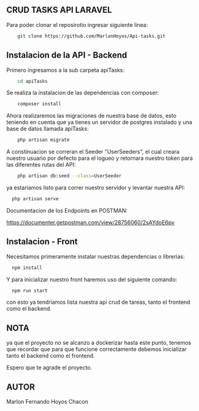 ## CRUD TASKS API LARAVEL

Para poder clonar el reposirotio ingresar siguiente linea:

```bash
    git clone https://github.com/MarlonHoyos/Api-tasks.git
```

## Instalacion de la API - Backend 

Primero ingresamos a la sub carpeta apiTasks:

```bash
    cd apiTasks
```

Se realiza la instalacion de las dependencias con composer:

```bash
    composer install
```

Ahora realizaremos las migraciones de nuestra base de datos,
esto teniendo en cuenta que ya tienes un servidor de postgres instalado y una base de datos
llamada apiTasks:

```bash
    php artisan migrate
```

A constinuacion se correran el Seeder "UserSeeders",
el cual creara nuestro usuario por defecto para el logueo
y retornara nuestro token para las diferentes rutas del API:

```bash
    php artisan db:seed --class=UserSeeder
```

ya estariamos listo para correr nuestro servidor y levantar nuestra API:

```bash
  php artisan serve
```

Documentacion de los Endpoints en POSTMAN:

https://documenter.getpostman.com/view/28756060/2sAYdoE6pv




## Instalacion - Front

Necesitamos primeramente instalar nuestras dependencias o librerias:

```bash
  npm install
```

Y para inicializar nuestro front haremos uso del siguiente comando:

```bash
  npm run start
```

con esto ya tendriamos lista nuestra api crud de tareas, tanto el frontend como el backend.

## NOTA

ya que el proyecto no se alcanzo a dockerizar hasta este punto, tenemos que recordar
que para que funcione correctamente debemos inicializar tanto el backend como el frontend.

Espero que te agrade el proyecto. 

## AUTOR

Marlon Fernando Hoyos Chacon
